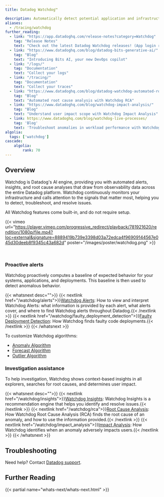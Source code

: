 ```yaml
---
title: Datadog Watchdog™

description: Automatically detect potential application and infrastructure issues
aliases:
  - /tracing/watchdog
further_reading:
  - link: "https://app.datadoghq.com/release-notes?category=Watchdog"
    tag: "Release Notes"
    text: "Check out the latest Datadog Watchdog releases! (App login required)."
  - link: "https://www.datadoghq.com/blog/datadog-bits-generative-ai/"
    tag: "Blog"
    text: "Introducing Bits AI, your new DevOps copilot"
  - link: "/logs/"
    tag: "Documentation"
    text: "Collect your logs"
  - link: "/tracing/"
    tag: "Documentation"
    text: "Collect your traces"
  - link: "https://www.datadoghq.com/blog/datadog-watchdog-automated-root-cause-analysis/"
    tag: "Blog"
    text: "Automated root cause analysis with Watchdog RCA"
  - link: "https://www.datadoghq.com/blog/watchdog-impact-analysis/"
    tag: "Blog"
    text: "Understand user impact scope with Watchdog Impact Analysis"
  - link: https://www.datadoghq.com/blog/watchdog-live-processes/
    tag: 'Blog'
    text: 'Troubleshoot anomalies in workload performance with Watchdog Insights for Live Processes'
algolia:
  tags: ['watchdog']
cascade:
    algolia:
        rank: 70
---
```

## Overview

Watchdog is Datadog's AI engine, providing you with automated alerts, insights, and root cause analyses that draw from observability data across the entire Datadog platform. Watchdog continuously monitors your infrastructure and calls attention to the signals that matter most, helping you to detect, troubleshoot, and resolve issues.

All Watchdog features come built-in, and do not require setup.

{{< vimeo url="https://player.vimeo.com/progressive_redirect/playback/781921620/rendition/1080p/file.mp4?loc=external&signature=8889419b739e3398d03a72edca4f96909144567e045d30deeb8f9345c43a682d" poster="/images/poster/watchdog.png" >}}

<br/>

### Proactive alerts

Watchdog proactively computes a baseline of expected behavior for your systems, applications, and deployments. This baseline is then used to detect anomalous behavior.

{{< whatsnext desc="">}}
  {{< nextlink href="/watchdog/alerts">}}<u>Watchdog Alerts</u>: How to view and interpret Watchdog Alerts: what information is provided by each alert, what alerts cover, and where to find Watchdog alerts throughout Datadog.{{< /nextlink >}}
  {{< nextlink href="/watchdog/faulty_deployment_detection">}}<u>Faulty Deployment Detection</u>: How Watchdog finds faulty code deployments.{{< /nextlink >}}
{{< /whatsnext >}}

To customize Watchdog algorithms:
  * [Anomaly Algorithm][7]
  * [Forecast Algorithm][8]
  * [Outlier Algorithm][9]

### Investigation assistance

To help investigation, Watchdog shows context-based insights in all explorers, searches for root causes, and determines user impact.

{{< whatsnext desc="">}}
  {{< nextlink href="/watchdog/insights">}}<u>Watchdog Insights</u>: Watchdog Insights is a recommendation engine that helps you identify and resolve issues.{{< /nextlink >}}
  {{< nextlink href="/watchdog/rca">}}<u>Root Cause Analysis</u>: How Watchdog Root Cause Analysis (RCA) finds the root cause of an anomaly, and how to use the information provided.{{< /nextlink >}}
  {{< nextlink href="/watchdog/impact_analysis">}}<u>Impact Analysis</u>: How Watchdog identifies when an anomaly adversely impacts users.{{< /nextlink >}}
{{< /whatsnext >}}

## Troubleshooting

Need help? Contact [Datadog support][1].

## Further Reading

{{< partial name="whats-next/whats-next.html" >}}

[1]: /help/
[2]: /watchdog/alerts
[3]: /watchdog/faulty_deployment_detection/
[4]: /watchdog/insights?tab=logmanagement
[5]: /watchdog/rca/
[6]: /watchdog/impact_analysis/
[7]: /monitors/types/anomaly/#anomaly-detection-algorithms
[8]: /monitors/types/forecasts/?tab=linear#algorithms
[9]: /monitors/types/outlier/?tab=dbscan#algorithms

